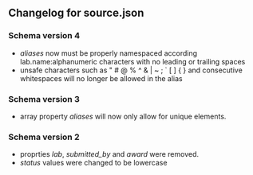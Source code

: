 ## Changelog for source.json

### Schema version 4

* *aliases* now must be properly namespaced according lab.name:alphanumeric characters with no leading or trailing spaces
* unsafe characters such as " # @ % ^ & | ~ ; ` [ ] { } and consecutive whitespaces will no longer be allowed in the alias

### Schema version 3

* array property *aliases* will now only allow for unique elements.

### Schema version 2

* proprties *lab*, *submitted_by* and *award* were removed.
* *status* values were changed to be lowercase